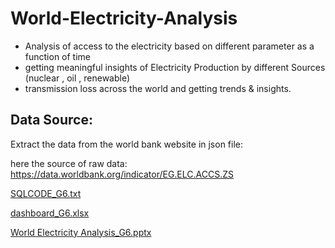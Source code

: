 # World-Electricity-Analysis
* Analysis of access to the electricity  based on different parameter as a function of time 
* getting meaningful insights of Electricity Production by different Sources (nuclear , oil , renewable) 
* transmission loss across the world and getting trends &amp; insights.

## Data Source:
Extract the data from the world bank website in json file:

here the source of raw data: https://data.worldbank.org/indicator/EG.ELC.ACCS.ZS

[SQLCODE_G6.txt](https://github.com/amitrr2po/World-Electricity-Analysis/files/9893182/SQLCODE_G6.txt)

[dashboard_G6.xlsx](https://github.com/amitrr2po/World-Electricity-Analysis/files/9893176/dashboard_G6.xlsx)

[World Electricity Analysis_G6.pptx](https://github.com/amitrr2po/World-Electricity-Analysis/files/9893177/World.Electricity.Analysis_G6.pptx)
